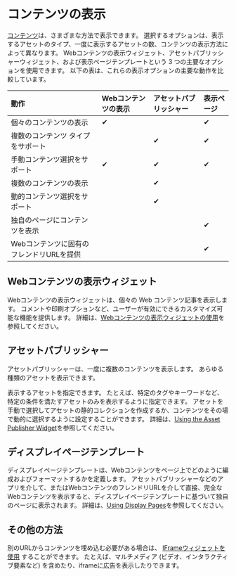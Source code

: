# コンテンツの表示

[コンテンツ](../../content-authoring-and-management.md)は、さまざまな方法で表示できます。 選択するオプションは、表示するアセットのタイプ、一度に表示するアセットの数、コンテンツの表示方法によって異なります。 Webコンテンツの表示ウィジェット、アセットパブリッシャーウィジェット、および表示ページテンプレートという 3 つの主要なオプションを使用できます。 以下の表は、これらの表示オプションの主要な動作を比較しています。

| 動作                      | Webコンテンツの表示 | アセットパブリッシャー | 表示ページ |
| :--- | :--- | :--- | :--- |
| 個々のコンテンツの表示             | ✔           |             | ✔     |
| 複数のコンテンツ タイプをサポート       |             | ✔           | ✔     |
| 手動コンテンツ選択をサポート          | ✔           | ✔           | ✔     |
| 複数のコンテンツの表示             |             | ✔           |       |
| 動的コンテンツ選択をサポート          |             | ✔           |       |
| 独自のページにコンテンツを表示         |             |             | ✔     |
| Webコンテンツに固有のフレンドリURLを提供 |             |             | ✔     |

## Webコンテンツの表示ウィジェット

Webコンテンツの表示ウィジェットは、個々の Web コンテンツ記事を表示します。 コメントや印刷オプションなど、ユーザーが有効にできるカスタマイズ可能な機能を提供します。 詳細は、[Webコンテンツの表示ウィジェットの使用](./using-the-web-content-display-widget.md)を参照してください。

## アセットパブリッシャー

アセットパブリッシャーは、一度に複数のコンテンツを表示します。 あらゆる種類のアセットを表示できます。

表示するアセットを指定できます。 たとえば、特定のタグやキーワードなど、特定の条件を満たすアセットのみを表示するように指定できます。 アセットを手動で選択してアセットの静的コレクションを作成するか、コンテンツをその場で動的に選択するように設定することができます。 詳細は、[Using the Asset Publisher Widget](./using-the-asset-publisher-widget/displaying-assets-intro.md)を参照してください。

## ディスプレイページテンプレート

ディスプレイページテンプレートは、Webコンテンツをページ上でどのように編成およびフォーマットするかを定義します。 アセットパブリッシャーなどのアプリを介して、またはWebコンテンツのフレンドリURLを介して直接、完全なWebコンテンツを表示すると、ディスプレイページテンプレートに基づいて独自のページに表示されます。 詳細は、[Using Display Pages](using-display-page-templates/displaying-content-with-display-page-templates.md)を参照してください。

## その他の方法

別のURLからコンテンツを埋め込む必要がある場合は、 [IFrameウィジェットを使用](TODO:using-widgets) することができます。 たとえば、マルチメディア (ビデオ、インタラクティブ要素など) を含めたり、iframeに広告を表示したりできます。
